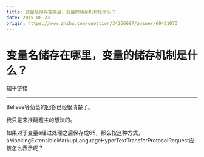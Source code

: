 ```yaml
---
title: 变量名储存在哪里，变量的储存机制是什么？
date: 2015-08-23
origin: https://www.zhihu.com/question/34266997/answer/60421073
---
```

# 变量名储存在哪里，变量的储存机制是什么？

[知乎链接](https://www.zhihu.com/question/34266997/answer/60421073)

---------

<span class="RichText ztext CopyrightRichText-richText" itemprop="text"><p>Belleve等菊苣的回答已经很清楚了。</p><p>我只是来推翻题主的想法的。</p>如果对于变量a经过处理之后保存成65，那么按这种方式，aMockingExtensibleMarkupLanguageHyperTextTransferProtocolRequest应该怎么表示呢？</span>